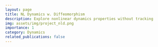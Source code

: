 ```yaml
---
layout: page
title: NL Dynamics w. Diffeomorphism 
description: Explore nonlinear dynamics properties without tracking
img: assets/img/project_nld.png
importance: 1
category: Dynamics
related_publications: false
---
```


